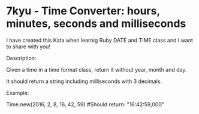 # 7kyu - Time Converter: hours, minutes, seconds and milliseconds

I have created this Kata when learnig Ruby DATE and TIME class and I want to share with you!




Description:

Given a time in a time format class, return it without year, month and day.

It should return a string including milliseconds with 3 decimals.

Example:

Time.new(2016, 2, 8, 16, 42, 59)
#Should return: 
"16:42:59,000"